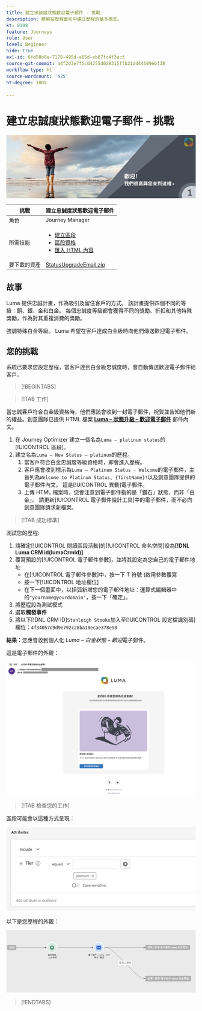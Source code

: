 ```yaml
---
title: 建立忠誠度狀態歡迎電子郵件 - 挑戰
description: 瞭解在歷程畫布中建立歷程的基本概念。
kt: 8109
feature: Journeys
role: User
level: Beginner
hide: true
exl-id: 6fd58b8e-7178-495d-a85d-eb67fc4f3acf
source-git-commit: a4f2d3e7f5cd4255d029315ffb21dd44609ebf38
workflow-type: ht
source-wordcount: '425'
ht-degree: 100%

---
```


# 建立忠誠度狀態歡迎電子郵件 - 挑戰

![忠誠度狀態歡迎電子郵件 - 挑戰橫幅](/help/challenges/assets/email-assets/luma-transactional-onboarding-1.png)

| 挑戰 | 建立忠誠度狀態歡迎電子郵件 |
|---|---|
| 角色 | Journey Manager |
| 所需技能 | <ul><li>[建立區段](https://experienceleague.adobe.com/docs/journey-optimizer-learn/tutorials/profiles-segments-subscriptions/create-segments.html?lang=zh-Hant)</li> <li>[區段資格](https://experienceleague.adobe.com/docs/journey-optimizer-learn/tutorials/create-journeys/use-case-read-segment-qualification.html?lang=zh-Hant)</li><li>[匯入 HTML 內容](https://experienceleague.adobe.com/docs/journey-optimizer-learn/tutorials/email-channel/import-and-author-html-email-content.html?lang=zh-Hant)</li></ul> |
| 要下載的資產 | [StatusUpgradeEmail.zip](/help/challenges/assets/email-assets/StatusUpgradeEmail.zip) |

## 故事

Luma 提供忠誠計畫，作為吸引及留住客戶的方式。 該計畫提供四個不同的等級：銅、銀、金和白金。 每個忠誠度等級都會獲得不同的獎勵、折扣和其他特殊獎勵，作為對其重複消費的獎勵。

強調特殊白金等級。 Luma 希望在客戶達成白金級時向他們傳送歡迎電子郵件。

## 您的挑戰

系統已要求您設定歷程，當客戶達到白金級忠誠度時，會自動傳送歡迎電子郵件給客戶。

>[!BEGINTABS]

>[!TAB 工作]

當忠誠客戶符合白金級資格時，他們應該會收到一封電子郵件，祝賀並告知他們新的權益。創意團隊已提供 HTML 檔案 **[Luma – 狀態升級 – 歡迎電子郵件](/help/challenges/assets/email-assets/StatusUpgradeEmail.zip)** 郵件內文。

1. 在 Journey Optimizer 建立一個名為`Luma – platinum status`的[!UICONTROL 區段]。
2. 建立名為`Luma – New Status – platinum`的歷程。
   1. 當客戶符合白金忠誠度等級資格時，即會進入歷程。
   2. 客戶應會收到標示為`Luma – Platinum Status - Welcome`的電子郵件，主旨列為`Welcome to Platinum Status, {firstName}!`以及創意團隊提供的電子郵件內文。 這是[!UICONTROL 異動]電子郵件。
   3. 上傳 HTML 檔案時，您會注意到電子郵件指的是「鑽石」狀態，而非「白金」。 請更新[!UICONTROL 電子郵件設計工具]中的電子郵件，而不必向創意團隊請求新檔案。

>[!TAB 成功標準]

測試您的歷程:

1. 請確定[!UICONTROL 閱讀區段活動]的[!UICONTROL 命名空間]設為&#x200B;**[!DNL Luma CRM id(lumaCrmId)]**
2. 覆寫預設的[!UICONTROL 電子郵件參數]，並將其設定為您自己的電子郵件地址
   * 在[!UICONTROL 電子郵件參數]中，按一下 T 符號 (啟用參數覆寫
   * 按一下[!UICONTROL 地址欄位]
   * 在下一個畫面中，以括弧新增您的電子郵件地址：運算式編輯器中的`"yourname@yourdomain"`，按一下「確定」。
3. 將歷程設為測試模式
4. 選取&#x200B;**觸發事件**
5. 將以下[!DNL CRM ID]`Stanleigh Stooke`加入至[!UICONTROL 設定檔識別碼]欄位：`4f34057d9d9e792c28ba18ecae378e98`

**結果：**&#x200B;您應會收到個人化 *Luma – 白金狀態 – 歡迎*&#x200B;電子郵件。

這是電子郵件的外觀：

![Luma – 狀態升級 – 歡迎電子郵件](/help/challenges/assets/status-upgrade-welcome-email.png)

>[!TAB 檢查您的工作]

區段可能會以這種方式呈現：

![Luma - 白金狀態 - 區段](/help/challenges/assets/segment-luma-platinum-status.png)

以下是您歷程的外觀：

![platinum-status-upgrade-journey](/help/challenges/assets/journey-luma-status-upgrade.png)

>[!ENDTABS]

